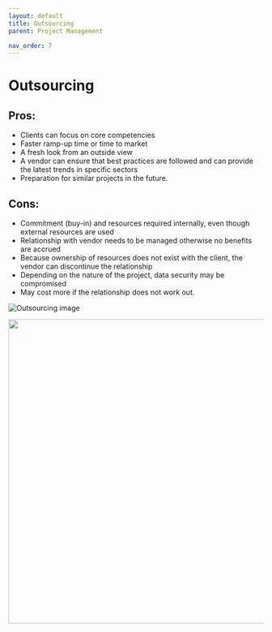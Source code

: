 ```yaml
---
layout: default
title: Outsourcing
parent: Project Management

nav_order: 7
---
```


# Outsourcing

## Pros: 
* Clients can focus on core competencies
* Faster ramp-up time or time to market
* A fresh look from an outside view
* A vendor can ensure that best practices are followed and can provide the latest trends in specific sectors
* Preparation for similar projects in the future.

## Cons: 
* Commitment (buy-in) and resources required internally, even though external resources are used
* Relationship with vendor needs to be managed otherwise no benefits are accrued
* Because ownership of resources does not exist with the client, the vendor can discontinue the relationship
* Depending on the nature of the project, data security may be compromised
* May cost more if the relationship does not work out.


![Outsourcing image](https://github.com/happygoals/takeaways/assets/images/Outsourcing_2019-12-16.png)

<p align="center">
<img src="https://github.com/happygoals/takeaways/assets/images/Outsourcing_2019-12-16.png" width="600px" >
</p>
